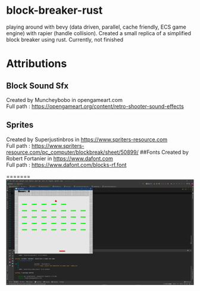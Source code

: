 # block-breaker-rust
playing around with bevy (data driven, parallel, cache friendly, ECS game engine) with rapier (handle collision). Created a small replica of a simplified block breaker using rust. Currently, not finished
<br/>
# Attributions

## Block Sound Sfx
Created by Muncheybobo in opengameart.com
<br/> 
Full path : https://opengameart.org/content/retro-shooter-sound-effects

## Sprites
Created by 	Superjustinbros in https://www.spriters-resource.com
<br/>
Full path : https://www.spriters-resource.com/pc_computer/blockbreak/sheet/50899/
##Fonts
Created by Robert Fortanier
 in https://www.dafont.com
<br>
Full path : https://www.dafont.com/blocks-rf.font

=======
![title](https://github.com/KDahir247/block-breaker-rust/blob/main/image/pic03.png)
